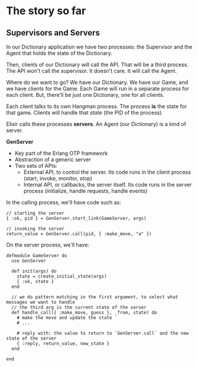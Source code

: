 # The story so far

## Supervisors and Servers

In our Dictionary application we have two processes: the Supervisor and the Agent that holds the state of the Dictionary.

Then, clients of our Dictionary will call the API. That will be a third process. The API won't call the supervisor. It doesn't care. It will call the Agent.

Where do we want to go? We have our Dictionary. We have our Game, and we have clients for the Game. Each Game will run in a separate process for each client. But, there'll be just one Dictionary, one for all clients.

Each client talks to its own Hangman process. The process **is** the state for that game. Clients will handle that *state* (the PID of the process)

Elixir calls these processes **servers**. An Agent (our Dictionary) is a kind of server.

**GenServer**

- Key part of the Erlang OTP framework
- Abstraction of a generic server
- Two sets of APIs:
    - External API, to control the server. Its code runs in the client process (start, invoke, monitor, stop)
    - Internal API, or callbacks, the server itself. Its code runs in the server process (initialize, handle requests, handle events)

In the calling process, we'll have code such as:

```
// starting the server
{ :ok, pid } = GenServer.start_link(GameServer, args)

// invoking the server
return_value = GenServer.call(pid, { :make_move, "a" })
```

On the server process, we'll have:


```
defmodule GameServer do
  use GenServer

  def init(args) do
    state = create_initial_state(args)
    { :ok, state }
  end

  // we do pattern matching in the first argument, to select what messages we want to handle
  // the third arg is the current state of the server
  def handle_call({ :make_move, guess }, _from, state) do
    # make the move and update the state
    # ...

    # reply with: the value to return to `GenServer.call` and the new state of the server
    { :reply, return_value, new_state }
  end

end
```




